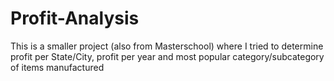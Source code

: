 # Profit-Analysis
This is a smaller project (also from Masterschool) where I tried to determine profit per State/City, profit per year and most popular category/subcategory of items manufactured
